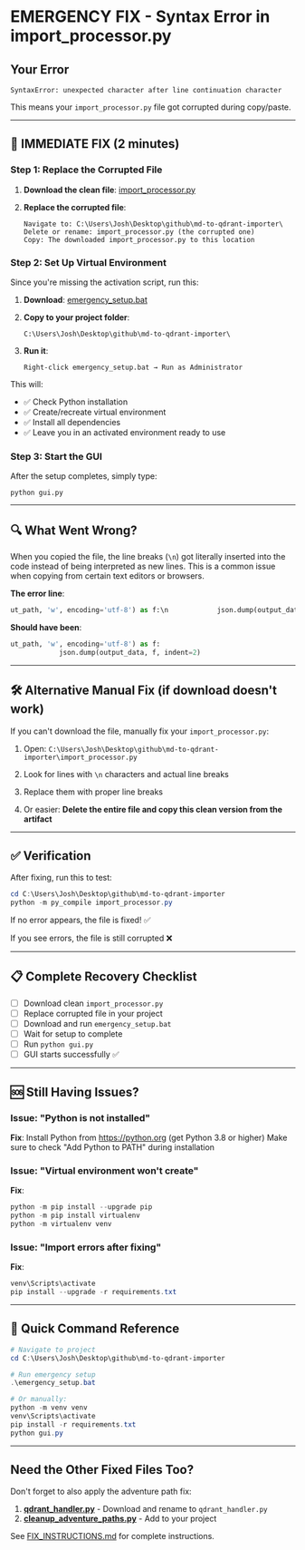 # EMERGENCY FIX - Syntax Error in import_processor.py

## Your Error
```
SyntaxError: unexpected character after line continuation character
```

This means your `import_processor.py` file got corrupted during copy/paste.

---

## 🚨 IMMEDIATE FIX (2 minutes)

### Step 1: Replace the Corrupted File

1. **Download the clean file**: [import_processor.py](computer:///mnt/user-data/outputs/import_processor.py)

2. **Replace the corrupted file**:
   ```
   Navigate to: C:\Users\Josh\Desktop\github\md-to-qdrant-importer\
   Delete or rename: import_processor.py (the corrupted one)
   Copy: The downloaded import_processor.py to this location
   ```

### Step 2: Set Up Virtual Environment

Since you're missing the activation script, run this:

1. **Download**: [emergency_setup.bat](computer:///mnt/user-data/outputs/emergency_setup.bat)

2. **Copy to your project folder**: 
   ```
   C:\Users\Josh\Desktop\github\md-to-qdrant-importer\
   ```

3. **Run it**:
   ```
   Right-click emergency_setup.bat → Run as Administrator
   ```

This will:
- ✅ Check Python installation
- ✅ Create/recreate virtual environment
- ✅ Install all dependencies
- ✅ Leave you in an activated environment ready to use

### Step 3: Start the GUI

After the setup completes, simply type:
```
python gui.py
```

---

## 🔍 What Went Wrong?

When you copied the file, the line breaks (`\n`) got literally inserted into the code instead of being interpreted as new lines. This is a common issue when copying from certain text editors or browsers.

**The error line**:
```python
ut_path, 'w', encoding='utf-8') as f:\n            json.dump(output_data, f, indent=2)\n
```

**Should have been**:
```python
ut_path, 'w', encoding='utf-8') as f:
            json.dump(output_data, f, indent=2)
```

---

## 🛠️ Alternative Manual Fix (if download doesn't work)

If you can't download the file, manually fix your `import_processor.py`:

1. Open: `C:\Users\Josh\Desktop\github\md-to-qdrant-importer\import_processor.py`

2. Look for lines with `\n` characters and actual line breaks

3. Replace them with proper line breaks

4. Or easier: **Delete the entire file and copy this clean version from the artifact**

---

## ✅ Verification

After fixing, run this to test:

```powershell
cd C:\Users\Josh\Desktop\github\md-to-qdrant-importer
python -m py_compile import_processor.py
```

If no error appears, the file is fixed! ✅

If you see errors, the file is still corrupted ❌

---

## 📋 Complete Recovery Checklist

- [ ] Download clean `import_processor.py`
- [ ] Replace corrupted file in your project
- [ ] Download and run `emergency_setup.bat`
- [ ] Wait for setup to complete
- [ ] Run `python gui.py`
- [ ] GUI starts successfully ✅

---

## 🆘 Still Having Issues?

### Issue: "Python is not installed"
**Fix**: Install Python from https://python.org (get Python 3.8 or higher)
        Make sure to check "Add Python to PATH" during installation

### Issue: "Virtual environment won't create"
**Fix**: 
```powershell
python -m pip install --upgrade pip
python -m pip install virtualenv
python -m virtualenv venv
```

### Issue: "Import errors after fixing"
**Fix**: 
```powershell
venv\Scripts\activate
pip install --upgrade -r requirements.txt
```

---

## 🎯 Quick Command Reference

```powershell
# Navigate to project
cd C:\Users\Josh\Desktop\github\md-to-qdrant-importer

# Run emergency setup
.\emergency_setup.bat

# Or manually:
python -m venv venv
venv\Scripts\activate
pip install -r requirements.txt
python gui.py
```

---

## Need the Other Fixed Files Too?

Don't forget to also apply the adventure path fix:

1. **[qdrant_handler.py](computer:///mnt/user-data/outputs/qdrant_handler_fixed.py)** - Download and rename to `qdrant_handler.py`
2. **[cleanup_adventure_paths.py](computer:///mnt/user-data/outputs/cleanup_adventure_paths.py)** - Add to your project

See [FIX_INSTRUCTIONS.md](computer:///mnt/user-data/outputs/FIX_INSTRUCTIONS.md) for complete instructions.
